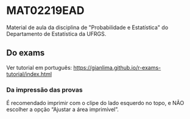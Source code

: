 # MAT02219EAD
Material de aula da disciplina de "Probabilidade e Estatística" do Departamento de Estatística da UFRGS.

## Do exams
Ver tutorial em português: https://gianlima.github.io/r-exams-tutorial/index.html

### Da impressão das provas
É recomendado imprimir com o clipe do lado esquerdo no topo, e NÃO escolher a opção “Ajustar a área imprimível”.
